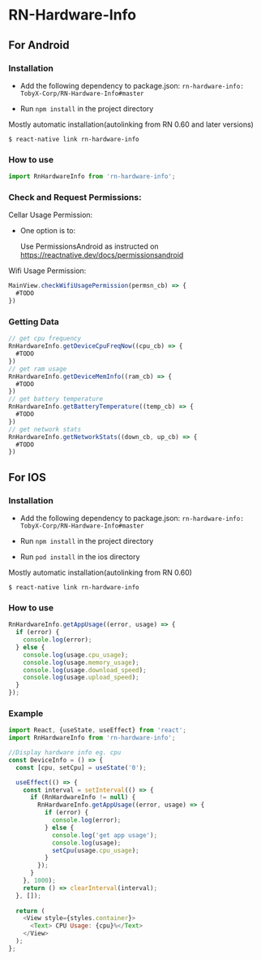 # RN-Hardware-Info


## For Android

### Installation
- Add the following dependency to package.json:
  `rn-hardware-info: TobyX-Corp/RN-Hardware-Info#master`
  
- Run `npm install` in the project directory

Mostly automatic installation(autolinking from RN 0.60 and later versions)

`$ react-native link rn-hardware-info`

### How to use
```javascript
import RnHardwareInfo from 'rn-hardware-info';
```
### Check and Request Permissions:

Cellar Usage Permission:

- One option is to:

     Use PermissionsAndroid as instructed on https://reactnative.dev/docs/permissionsandroid

Wifi Usage Permission:
```javascript
MainView.checkWifiUsagePermission(permsn_cb) => {
  #TODO
})
```
### Getting Data
```javascript
// get cpu frequency
RnHardwareInfo.getDeviceCpuFreqNow((cpu_cb) => {
  #TODO
})
// get ram usage
RnHardwareInfo.getDeviceMemInfo((ram_cb) => {
  #TODO
})
// get battery temperature
RnHardwareInfo.getBatteryTemperature((temp_cb) => {
  #TODO
})
// get network stats
RnHardwareInfo.getNetworkStats((down_cb, up_cb) => {
  #TODO
})
```




## For IOS

### Installation
- Add the following dependency to package.json:
  `rn-hardware-info: TobyX-Corp/RN-Hardware-Info#master`
  
- Run `npm install` in the project directory
 
- Run  `pod install` in the ios directory

Mostly automatic installation(autolinking from RN 0.60)

`$ react-native link rn-hardware-info`

### How to use
```javascript
RnHardwareInfo.getAppUsage((error, usage) => {
  if (error) {
    console.log(error);
  } else {
    console.log(usage.cpu_usage);
    console.log(usage.memory_usage);
    console.log(usage.download_speed);
    console.log(usage.upload_speed);
  }
});
```
### Example
```javascript
import React, {useState, useEffect} from 'react';
import RnHardwareInfo from 'rn-hardware-info';

//Display hardware info eg. cpu
const DeviceInfo = () => {
  const [cpu, setCpu] = useState('0');

  useEffect(() => {
    const interval = setInterval(() => {
      if (RnHardwareInfo != null) {
        RnHardwareInfo.getAppUsage((error, usage) => {
          if (error) {
            console.log(error);
          } else {
            console.log('get app usage');
            console.log(usage);
            setCpu(usage.cpu_usage);
          }
        });
      }
    }, 1000);
    return () => clearInterval(interval);
  }, []);
  
  return (
    <View style={styles.container}>
      <Text> CPU Usage: {cpu}%</Text>
    </View>
  );
};
```
